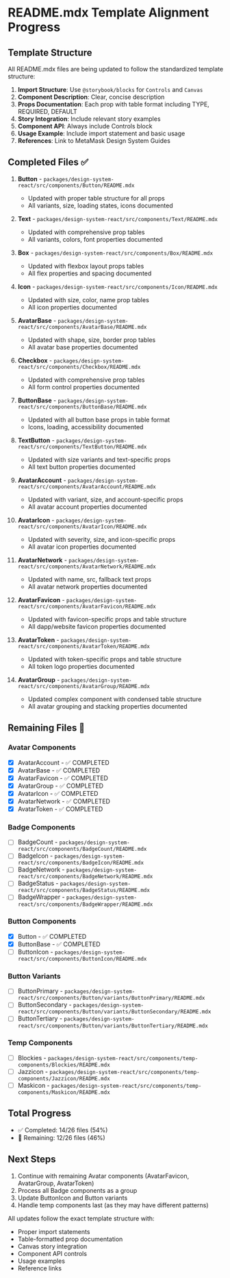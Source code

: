 # README.mdx Template Alignment Progress

## Template Structure
All README.mdx files are being updated to follow the standardized template structure:

1. **Import Structure**: Use `@storybook/blocks` for `Controls` and `Canvas`
2. **Component Description**: Clear, concise description
3. **Props Documentation**: Each prop with table format including TYPE, REQUIRED, DEFAULT
4. **Story Integration**: Include relevant story examples
5. **Component API**: Always include Controls block
6. **Usage Example**: Include import statement and basic usage
7. **References**: Link to MetaMask Design System Guides

## Completed Files ✅

1. **Button** - `packages/design-system-react/src/components/Button/README.mdx`
   - Updated with proper table structure for all props
   - All variants, size, loading states, icons documented

2. **Text** - `packages/design-system-react/src/components/Text/README.mdx`
   - Updated with comprehensive prop tables
   - All variants, colors, font properties documented

3. **Box** - `packages/design-system-react/src/components/Box/README.mdx` 
   - Updated with flexbox layout props tables
   - All flex properties and spacing documented

4. **Icon** - `packages/design-system-react/src/components/Icon/README.mdx`
   - Updated with size, color, name prop tables
   - All icon properties documented

5. **AvatarBase** - `packages/design-system-react/src/components/AvatarBase/README.mdx`
   - Updated with shape, size, border prop tables
   - All avatar base properties documented

6. **Checkbox** - `packages/design-system-react/src/components/Checkbox/README.mdx`
   - Updated with comprehensive prop tables
   - All form control properties documented

7. **ButtonBase** - `packages/design-system-react/src/components/ButtonBase/README.mdx`
   - Updated with all button base props in table format
   - Icons, loading, accessibility documented

8. **TextButton** - `packages/design-system-react/src/components/TextButton/README.mdx`
   - Updated with size variants and text-specific props
   - All text button properties documented

9. **AvatarAccount** - `packages/design-system-react/src/components/AvatarAccount/README.mdx`
   - Updated with variant, size, and account-specific props
   - All avatar account properties documented

10. **AvatarIcon** - `packages/design-system-react/src/components/AvatarIcon/README.mdx`
    - Updated with severity, size, and icon-specific props
    - All avatar icon properties documented

11. **AvatarNetwork** - `packages/design-system-react/src/components/AvatarNetwork/README.mdx`
    - Updated with name, src, fallback text props
    - All avatar network properties documented

12. **AvatarFavicon** - `packages/design-system-react/src/components/AvatarFavicon/README.mdx`
    - Updated with favicon-specific props and table structure
    - All dapp/website favicon properties documented

13. **AvatarToken** - `packages/design-system-react/src/components/AvatarToken/README.mdx`
    - Updated with token-specific props and table structure
    - All token logo properties documented

14. **AvatarGroup** - `packages/design-system-react/src/components/AvatarGroup/README.mdx`
    - Updated complex component with condensed table structure
    - All avatar grouping and stacking properties documented

## Remaining Files 🔄

### Avatar Components
- [x] AvatarAccount - ✅ COMPLETED
- [x] AvatarBase - ✅ COMPLETED  
- [x] AvatarFavicon - ✅ COMPLETED
- [x] AvatarGroup - ✅ COMPLETED
- [x] AvatarIcon - ✅ COMPLETED
- [x] AvatarNetwork - ✅ COMPLETED
- [x] AvatarToken - ✅ COMPLETED

### Badge Components  
- [ ] BadgeCount - `packages/design-system-react/src/components/BadgeCount/README.mdx`
- [ ] BadgeIcon - `packages/design-system-react/src/components/BadgeIcon/README.mdx`
- [ ] BadgeNetwork - `packages/design-system-react/src/components/BadgeNetwork/README.mdx`
- [ ] BadgeStatus - `packages/design-system-react/src/components/BadgeStatus/README.mdx`
- [ ] BadgeWrapper - `packages/design-system-react/src/components/BadgeWrapper/README.mdx`

### Button Components
- [x] Button - ✅ COMPLETED
- [x] ButtonBase - ✅ COMPLETED
- [ ] ButtonIcon - `packages/design-system-react/src/components/ButtonIcon/README.mdx`

### Button Variants
- [ ] ButtonPrimary - `packages/design-system-react/src/components/Button/variants/ButtonPrimary/README.mdx`
- [ ] ButtonSecondary - `packages/design-system-react/src/components/Button/variants/ButtonSecondary/README.mdx`
- [ ] ButtonTertiary - `packages/design-system-react/src/components/Button/variants/ButtonTertiary/README.mdx`

### Temp Components
- [ ] Blockies - `packages/design-system-react/src/components/temp-components/Blockies/README.mdx`
- [ ] Jazzicon - `packages/design-system-react/src/components/temp-components/Jazzicon/README.mdx`
- [ ] Maskicon - `packages/design-system-react/src/components/temp-components/Maskicon/README.mdx`

## Total Progress
- ✅ Completed: 14/26 files (54%)
- 🔄 Remaining: 12/26 files (46%)

## Next Steps
1. Continue with remaining Avatar components (AvatarFavicon, AvatarGroup, AvatarToken)
2. Process all Badge components as a group
3. Update ButtonIcon and Button variants
4. Handle temp components last (as they may have different patterns)

All updates follow the exact template structure with:
- Proper import statements
- Table-formatted prop documentation
- Canvas story integration
- Component API controls
- Usage examples
- Reference links